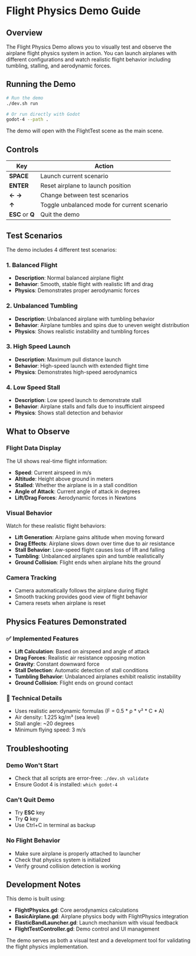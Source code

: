 # Flight Physics Demo Guide

## Overview

The Flight Physics Demo allows you to visually test and observe the airplane flight physics system in action. You can launch airplanes with different configurations and watch realistic flight behavior including tumbling, stalling, and aerodynamic forces.

## Running the Demo

```bash
# Run the demo
./dev.sh run

# Or run directly with Godot
godot-4 --path .
```

The demo will open with the FlightTest scene as the main scene.

## Controls

| Key | Action |
|-----|--------|
| **SPACE** | Launch current scenario |
| **ENTER** | Reset airplane to launch position |
| **← →** | Change between test scenarios |
| **↑** | Toggle unbalanced mode for current scenario |
| **ESC** or **Q** | Quit the demo |

## Test Scenarios

The demo includes 4 different test scenarios:

### 1. Balanced Flight
- **Description**: Normal balanced airplane flight
- **Behavior**: Smooth, stable flight with realistic lift and drag
- **Physics**: Demonstrates proper aerodynamic forces

### 2. Unbalanced Tumbling  
- **Description**: Unbalanced airplane with tumbling behavior
- **Behavior**: Airplane tumbles and spins due to uneven weight distribution
- **Physics**: Shows realistic instability and tumbling forces

### 3. High Speed Launch
- **Description**: Maximum pull distance launch
- **Behavior**: High-speed launch with extended flight time
- **Physics**: Demonstrates high-speed aerodynamics

### 4. Low Speed Stall
- **Description**: Low speed launch to demonstrate stall
- **Behavior**: Airplane stalls and falls due to insufficient airspeed
- **Physics**: Shows stall detection and behavior

## What to Observe

### Flight Data Display
The UI shows real-time flight information:
- **Speed**: Current airspeed in m/s
- **Altitude**: Height above ground in meters
- **Stalled**: Whether the airplane is in a stall condition
- **Angle of Attack**: Current angle of attack in degrees
- **Lift/Drag Forces**: Aerodynamic forces in Newtons

### Visual Behavior
Watch for these realistic flight behaviors:
- **Lift Generation**: Airplane gains altitude when moving forward
- **Drag Effects**: Airplane slows down over time due to air resistance
- **Stall Behavior**: Low-speed flight causes loss of lift and falling
- **Tumbling**: Unbalanced airplanes spin and tumble realistically
- **Ground Collision**: Flight ends when airplane hits the ground

### Camera Tracking
- Camera automatically follows the airplane during flight
- Smooth tracking provides good view of flight behavior
- Camera resets when airplane is reset

## Physics Features Demonstrated

### ✅ Implemented Features
- **Lift Calculation**: Based on airspeed and angle of attack
- **Drag Forces**: Realistic air resistance opposing motion
- **Gravity**: Constant downward force
- **Stall Detection**: Automatic detection of stall conditions
- **Tumbling Behavior**: Unbalanced airplanes exhibit realistic instability
- **Ground Collision**: Flight ends on ground contact

### 🔧 Technical Details
- Uses realistic aerodynamic formulas (F = 0.5 * ρ * v² * C * A)
- Air density: 1.225 kg/m³ (sea level)
- Stall angle: ~20 degrees
- Minimum flying speed: 3 m/s

## Troubleshooting

### Demo Won't Start
- Check that all scripts are error-free: `./dev.sh validate`
- Ensure Godot 4 is installed: `which godot-4`

### Can't Quit Demo
- Try **ESC** key
- Try **Q** key  
- Use Ctrl+C in terminal as backup

### No Flight Behavior
- Make sure airplane is properly attached to launcher
- Check that physics system is initialized
- Verify ground collision detection is working

## Development Notes

This demo is built using:
- **FlightPhysics.gd**: Core aerodynamics calculations
- **BasicAirplane.gd**: Airplane physics body with FlightPhysics integration
- **ElasticBandLauncher.gd**: Launch mechanism with visual feedback
- **FlightTestController.gd**: Demo control and UI management

The demo serves as both a visual test and a development tool for validating the flight physics implementation.